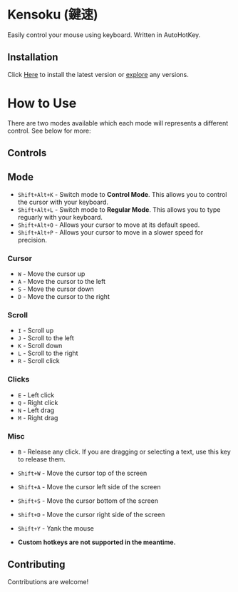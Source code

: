 # Kensoku (鍵速)

Easily control your mouse using keyboard. Written in AutoHotKey.

## Installation

Click [Here](https://github.com/reinacchi/kensoku/releases/latest/download/kensoku.exe) to install the latest version or [explore](https://github.com/reinacchi/kensoku/releases/latest) any versions.

# How to Use

There are two modes available which each mode will represents a different control. See below for more:

## Controls

## Mode

- `Shift+Alt+K` - Switch mode to **Control Mode**. This allows you to control the cursor with your keyboard.
- `Shift+Alt+L` - Switch mode to **Regular Mode**. This allows you to type reguarly with your keyboard.
- `Shift+Alt+O` - Allows your cursor to move at its default speed.
- `Shift+Alt+P` - Allows your cursor to move in a slower speed for precision.

### Cursor

- `W` - Move the cursor up
- `A` - Move the cursor to the left
- `S` - Move the cursor down
- `D` - Move the cursor to the right

### Scroll

- `I` - Scroll up
- `J` - Scroll to the left
- `K` - Scroll down
- `L` - Scroll to the right
- `R` - Scroll click

### Clicks

- `E` - Left click
- `Q` - Right click
- `N` - Left drag
- `M` - Right drag

### Misc

- `B` - Release any click. If you are dragging or selecting a text, use this key to release them.
- `Shift+W` - Move the cursor top of the screen
- `Shift+A` - Move the cursor left side of the screen
- `Shift+S` - Move the cursor bottom of the screen
- `Shift+D` - Move the cursor right side of the screen
- `Shift+Y` - Yank the mouse

- **Custom hotkeys are not supported in the meantime.**

## Contributing

Contributions are welcome!
